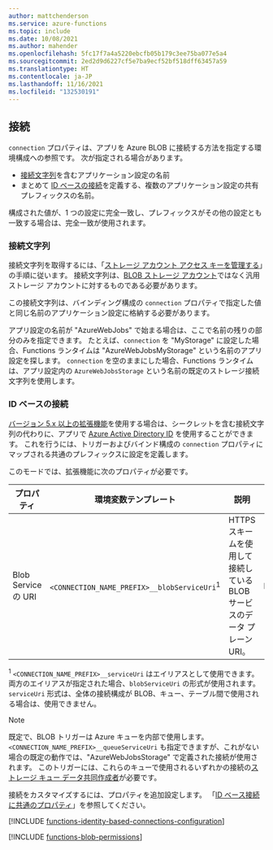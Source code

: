 ```yaml
---
author: mattchenderson
ms.service: azure-functions
ms.topic: include
ms.date: 10/08/2021
ms.author: mahender
ms.openlocfilehash: 5fc17f7a4a5220ebcfb05b179c3ee75ba077e5a4
ms.sourcegitcommit: 2ed2d9d6227cf5e7ba9ecf52bf518dff63457a59
ms.translationtype: HT
ms.contentlocale: ja-JP
ms.lasthandoff: 11/16/2021
ms.locfileid: "132530191"
---
```

## <a name="connections"></a>接続

`connection` プロパティは、アプリを Azure BLOB に接続する方法を指定する環境構成への参照です。 次が指定される場合があります。

- [接続文字列](#connection-string)を含むアプリケーション設定の名前
- まとめて [ID ベースの接続](#identity-based-connections)を定義する、複数のアプリケーション設定の共有プレフィックスの名前。

構成された値が、1 つの設定に完全一致し、プレフィックスがその他の設定とも一致する場合は、完全一致が使用されます。

### <a name="connection-string"></a>接続文字列

接続文字列を取得するには、「[ストレージ アカウント アクセス キーを管理する](../articles/storage/common/storage-account-keys-manage.md)」の手順に従います。 接続文字列は、[BLOB ストレージ アカウント](../articles/storage/common/storage-account-overview.md#types-of-storage-accounts)ではなく汎用ストレージ アカウントに対するものである必要があります。

この接続文字列は、バインディング構成の `connection` プロパティで指定した値と同じ名前のアプリケーション設定に格納する必要があります。

アプリ設定の名前が "AzureWebJobs" で始まる場合は、ここで名前の残りの部分のみを指定できます。 たとえば、`connection` を "MyStorage" に設定した場合、Functions ランタイムは "AzureWebJobsMyStorage" という名前のアプリ設定を探します。 `connection` を空のままにした場合、Functions ランタイムは、アプリ設定内の `AzureWebJobsStorage` という名前の既定のストレージ接続文字列を使用します。

### <a name="identity-based-connections"></a>ID ベースの接続

[バージョン 5.x 以上の拡張機能](../articles/azure-functions/functions-bindings-storage-blob.md#storage-extension-5x-and-higher)を使用する場合は、シークレットを含む接続文字列の代わりに、アプリで [Azure Active Directory ID](../articles/active-directory/fundamentals/active-directory-whatis.md) を使用することができます。 これを行うには、トリガーおよびバインド構成の `connection` プロパティにマップされる共通のプレフィックスに設定を定義します。

このモードでは、拡張機能に次のプロパティが必要です。

| プロパティ                  | 環境変数テンプレート                       | 説明                                | 値の例 |
|---------------------------|-----------------------------------------------------|--------------------------------------------|---------|
| Blob Service の URI | `<CONNECTION_NAME_PREFIX>__blobServiceUri`<sup>1</sup>  | HTTPS スキームを使用して接続している BLOB サービスのデータ プレーン URI。 | https://<storage_account_name>.blob.core.windows.net |

<sup>1</sup> `<CONNECTION_NAME_PREFIX>__serviceUri` はエイリアスとして使用できます。 両方のエイリアスが指定された場合、`blobServiceUri` の形式が使用されます。 `serviceUri` 形式は、全体の接続構成が BLOB、キュー、テーブル間で使用される場合は、使用できません。

> [!NOTE]
> 既定で、BLOB トリガーは Azure キューを内部で使用します。 `<CONNECTION_NAME_PREFIX>__queueServiceUri` も指定できますが、これがない場合の既定の動作では、"AzureWebJobsStorage" で定義された接続が使用されます。 このトリガーには、これらのキューで使用されるいずれかの接続の[ストレージ キュー データ共同作成者](../articles/role-based-access-control/built-in-roles.md#storage-queue-data-contributor)が必要です。

接続をカスタマイズするには、プロパティを追加設定します。 「[ID ベース接続に共通のプロパティ](../articles/azure-functions/functions-reference.md#common-properties-for-identity-based-connections)」を参照してください。

[!INCLUDE [functions-identity-based-connections-configuration](./functions-identity-based-connections-configuration.md)]

[!INCLUDE [functions-blob-permissions](./functions-blob-permissions.md)]